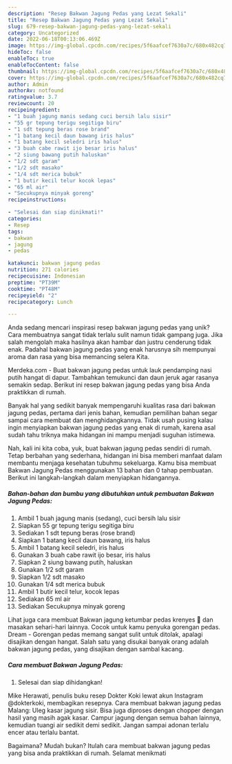 ```yaml
---
description: "Resep Bakwan Jagung Pedas yang Lezat Sekali"
title: "Resep Bakwan Jagung Pedas yang Lezat Sekali"
slug: 679-resep-bakwan-jagung-pedas-yang-lezat-sekali
category: Uncategorized
date: 2022-06-18T00:13:06.469Z
image: https://img-global.cpcdn.com/recipes/5f6aafcef7630a7c/680x482cq70/bakwan-jagung-pedas-foto-resep-utama.jpg
hideToc: false
enableToc: true
enableTocContent: false
thumbnail: https://img-global.cpcdn.com/recipes/5f6aafcef7630a7c/680x482cq70/bakwan-jagung-pedas-foto-resep-utama.jpg
cover: https://img-global.cpcdn.com/recipes/5f6aafcef7630a7c/680x482cq70/bakwan-jagung-pedas-foto-resep-utama.jpg
author: Admin
authorAv: notfound
ratingvalue: 3.7
reviewcount: 20
recipeingredient:
- "1 buah jagung manis sedang cuci bersih lalu sisir"
- "55 gr tepung terigu segitiga biru"
- "1 sdt tepung beras rose brand"
- "1 batang kecil daun bawang iris halus"
- "1 batang kecil seledri iris halus"
- "3 buah cabe rawit ijo besar iris halus"
- "2 siung bawang putih haluskan"
- "1/2 sdt garam"
- "1/2 sdt masako"
- "1/4 sdt merica bubuk"
- "1 butir kecil telur kocok lepas"
- "65 ml air"
- "Secukupnya minyak goreng"
recipeinstructions:

- "Selesai dan siap dinikmati!"
categories:
- Resep
tags:
- bakwan
- jagung
- pedas

katakunci: bakwan jagung pedas 
nutrition: 271 calories
recipecuisine: Indonesian
preptime: "PT39M"
cooktime: "PT48M"
recipeyield: "2"
recipecategory: Lunch

---
```





Anda sedang mencari inspirasi resep bakwan jagung pedas yang unik? Cara membuatnya sangat tidak terlalu sulit namun tidak gampang juga. Jika salah mengolah maka hasilnya akan hambar dan justru cenderung tidak enak. Padahal bakwan jagung pedas yang enak harusnya sih mempunyai aroma dan rasa yang bisa memancing selera Kita.





Merdeka.com - Buat bakwan jagung pedas untuk lauk pendamping nasi putih hangat di dapur. Tambahkan temukunci dan daun jeruk agar rasanya semakin sedap. Berikut ini resep bakwan jagung pedas yang bisa Anda praktikkan di rumah.

Banyak hal yang sedikit banyak mempengaruhi kualitas rasa dari bakwan jagung pedas, pertama dari jenis bahan, kemudian pemilihan bahan segar sampai cara membuat dan menghidangkannya. Tidak usah pusing kalau ingin menyiapkan bakwan jagung pedas yang enak di rumah, karena asal sudah tahu triknya maka hidangan ini mampu menjadi suguhan istimewa.






Nah, kali ini kita coba, yuk, buat bakwan jagung pedas sendiri di rumah. Tetap berbahan yang sederhana, hidangan ini bisa memberi manfaat dalam membantu menjaga kesehatan tubuhmu sekeluarga. Kamu bisa membuat Bakwan Jagung Pedas menggunakan 13 bahan dan 0 tahap pembuatan. Berikut ini langkah-langkah dalam menyiapkan hidangannya.

<!--inarticleads1-->

##### Bahan-bahan dan bumbu yang dibutuhkan untuk pembuatan Bakwan Jagung Pedas:

1. Ambil 1 buah jagung manis (sedang), cuci bersih lalu sisir
1. Siapkan 55 gr tepung terigu segitiga biru
1. Sediakan 1 sdt tepung beras (rose brand)
1. Siapkan 1 batang kecil daun bawang, iris halus
1. Ambil 1 batang kecil seledri, iris halus
1. Gunakan 3 buah cabe rawit ijo besar, iris halus
1. Siapkan 2 siung bawang putih, haluskan
1. Gunakan 1/2 sdt garam
1. Siapkan 1/2 sdt masako
1. Gunakan 1/4 sdt merica bubuk
1. Ambil 1 butir kecil telur, kocok lepas
1. Sediakan 65 ml air
1. Sediakan Secukupnya minyak goreng


Lihat juga cara membuat Bakwan jagung ketumbar pedas krenyes 🌽 dan masakan sehari-hari lainnya. Cocok untuk kamu penyuka gorengan pedas. Dream - Gorengan pedas memang sangat sulit untuk ditolak, apalagi disajikan dengan hangat. Salah satu yang disukai banyak orang adalah bakwan jagung pedas, yang disajikan dengan sambal kacang. 

<!--inarticleads2-->

##### Cara membuat Bakwan Jagung Pedas:


1. Selesai dan siap dihidangkan!

Mike Herawati, penulis buku resep Dokter Koki lewat akun Instagram @dokterkoki, membagikan resepnya. Cara membuat bakwan jagung pedas Malang: Uleg kasar jagung sisir. Bisa juga diproses dengan chopper dengan hasil yang masih agak kasar. Campur jagung dengan semua bahan lainnya, kemudian tuangi air sedikit demi sedikit. Jangan sampai adonan terlalu encer atau terlalu bantat. 

Bagaimana? Mudah bukan? Itulah cara membuat bakwan jagung pedas yang bisa anda praktikkan di rumah. Selamat menikmati
